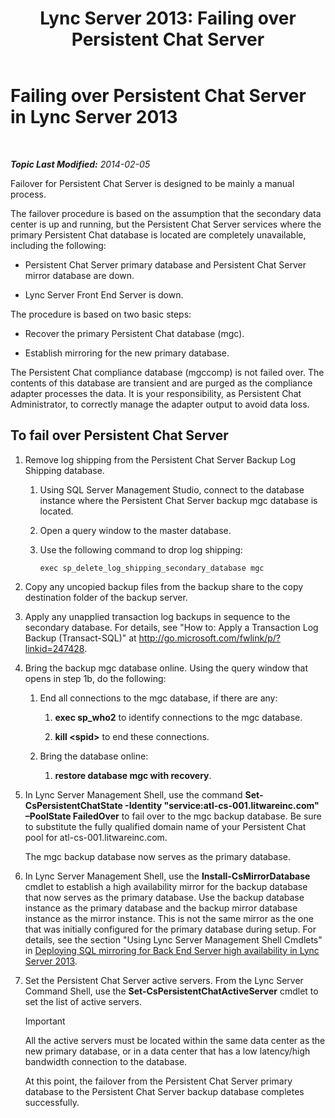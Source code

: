 ﻿---
title: 'Lync Server 2013: Failing over Persistent Chat Server'
TOCTitle: Failing over Persistent Chat Server
ms:assetid: 2cd79ffd-fee6-44ce-96cf-b98bf25e2690
ms:mtpsurl: https://technet.microsoft.com/en-us/library/JJ204772(v=OCS.15)
ms:contentKeyID: 48183726
ms.date: 07/23/2014
mtps_version: v=OCS.15
---

<div data-xmlns="http://www.w3.org/1999/xhtml">

<div class="topic" data-xmlns="http://www.w3.org/1999/xhtml" data-msxsl="urn:schemas-microsoft-com:xslt" data-cs="http://msdn.microsoft.com/en-us/">

<div data-asp="http://msdn2.microsoft.com/asp">

# Failing over Persistent Chat Server in Lync Server 2013

</div>

<div id="mainSection">

<div id="mainBody">

<span> </span>

_**Topic Last Modified:** 2014-02-05_

Failover for Persistent Chat Server is designed to be mainly a manual process.

The failover procedure is based on the assumption that the secondary data center is up and running, but the Persistent Chat Server services where the primary Persistent Chat database is located are completely unavailable, including the following:

  - Persistent Chat Server primary database and Persistent Chat Server mirror database are down.

  - Lync Server Front End Server is down.

The procedure is based on two basic steps:

  - Recover the primary Persistent Chat database (mgc).

  - Establish mirroring for the new primary database.

The Persistent Chat compliance database (mgccomp) is not failed over. The contents of this database are transient and are purged as the compliance adapter processes the data. It is your responsibility, as Persistent Chat Administrator, to correctly manage the adapter output to avoid data loss.

<div>

## To fail over Persistent Chat Server

1.  Remove log shipping from the Persistent Chat Server Backup Log Shipping database.
    
    1.  Using SQL Server Management Studio, connect to the database instance where the Persistent Chat Server backup mgc database is located.
    
    2.  Open a query window to the master database.
    
    3.  Use the following command to drop log shipping:
        
            exec sp_delete_log_shipping_secondary_database mgc

2.  Copy any uncopied backup files from the backup share to the copy destination folder of the backup server.

3.  Apply any unapplied transaction log backups in sequence to the secondary database. For details, see "How to: Apply a Transaction Log Backup (Transact-SQL)" at http://go.microsoft.com/fwlink/p/?linkid=247428.

4.  Bring the backup mgc database online. Using the query window that opens in step 1b, do the following:
    
    1.  End all connections to the mgc database, if there are any:
        
        1.  **exec sp\_who2** to identify connections to the mgc database.
        
        2.  **kill \<spid\>** to end these connections.
    
    2.  Bring the database online:
        
        1.  **restore database mgc with recovery**.

5.  In Lync Server Management Shell, use the command **Set-CsPersistentChatState -Identity "service:atl-cs-001.litwareinc.com" –PoolState FailedOver** to fail over to the mgc backup database. Be sure to substitute the fully qualified domain name of your Persistent Chat pool for atl-cs-001.litwareinc.com.
    
    The mgc backup database now serves as the primary database.

6.  In Lync Server Management Shell, use the **Install-CsMirrorDatabase** cmdlet to establish a high availability mirror for the backup database that now serves as the primary database. Use the backup database instance as the primary database and the backup mirror database instance as the mirror instance. This is not the same mirror as the one that was initially configured for the primary database during setup. For details, see the section "Using Lync Server Management Shell Cmdlets" in [Deploying SQL mirroring for Back End Server high availability in Lync Server 2013](lync-server-2013-deploying-sql-mirroring-for-back-end-server-high-availability.md).

7.  Set the Persistent Chat Server active servers. From the Lync Server Command Shell, use the **Set-CsPersistentChatActiveServer** cmdlet to set the list of active servers.
    
    <div>
    

    > [!IMPORTANT]  
    > All the active servers must be located within the same data center as the new primary database, or in a data center that has a low latency/high bandwidth connection to the database.

    
    </div>
    
    At this point, the failover from the Persistent Chat Server primary database to the Persistent Chat Server backup database completes successfully.

</div>

</div>

<span> </span>

</div>

</div>

</div>


